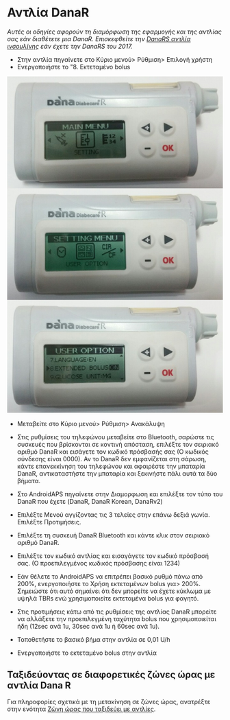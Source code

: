# Αντλία DanaR

*Αυτές οι οδηγίες αφορούν τη διαμόρφωση της εφαρμογής και της αντλίας σας εάν διαθέτετε μια DanaR. Επισκεφθείτε την [DanaRS αντλία ινσουλίνης](./DanaRS-Insulin-Pump) εάν έχετε την DanaRS του 2017.*

* Στην αντλία πηγαίνετε στο Κύριο μενού> Ρύθμιση> Επιλογή χρήστη
* Ενεργοποιήστε το "8. Εκτεταμένο bolus

![Αντλία DanaR](../images/danar1.png)

* Μεταβείτε στο Κύριο μενού> Ρύθμιση> Ανακάλυψη
* Στις ρυθμίσεις του τηλεφώνου μεταβείτε στο Bluetooth, σαρώστε τις συσκευές που βρίσκονται σε κοντινή απόσταση, επιλέξτε τον σειριακό αριθμό DanaR και εισάγετε τον κωδικό πρόσβασής σας (Ο κωδικός σύνδεσης είναι 0000). Αν το DanaR δεν εμφανίζεται στη σάρωση, κάντε επανεκκίνηση του τηλεφώνου και αφαιρέστε την μπαταρία DanaR, αντικαταστήστε την μπαταρία και ξεκινήστε πάλι αυτά τα δύο βήματα.

* Στο AndroidAPS πηγαίνετε στην Διαμορφωση και επιλέξτε τον τύπο του DanaR που έχετε (DanaR, DanaR Korean, DanaRv2)

* Επιλέξτε Μενού αγγίζοντας τις 3 τελείες στην επάνω δεξιά γωνία. Επιλέξτε Προτιμήσεις.
* Επιλέξτε τη συσκευή DanaR Bluetooth και κάντε κλικ στον σειριακό αριθμό DanaR.
* Επιλέξτε τον κωδικό αντλίας και εισαγάγετε τον κωδικό πρόσβασή σας. (Ο προεπιλεγμένος κωδικός πρόσβασης είναι 1234)
* Εάν θέλετε το AndroidAPS να επιτρέπει βασικό ρυθμό πάνω από 200%, ενεργοποιήστε το Χρήση εκτεταμένων bolus για> 200%. Σημειώστε ότι αυτό σημαίνει ότι δεν μπορείτε να έχετε κύκλωμα με υψηλά TBRs ενώ χρησιμοποιείτε εκτεταμένα bolus για φαγητό.
* Στις προτιμήσεις κάτω από τις ρυθμίσεις της αντλίας DanaR μπορείτε να αλλάξετε την προεπιλεγμένη ταχύτητα bolus που χρησιμοποιείται ήδη (12sec ανά 1u, 30sec ανά 1u ή 60sec ανά 1u).
* Τοποθετήστε το βασικό βήμα στην αντλία σε 0,01 U/h
* Ενεργοποιήστε το εκτεταμένο bolus στην αντλία

## Ταξιδεύοντας σε διαφορετικές ζώνες ώρας με αντλία Dana R

Για πληροφορίες σχετικά με τη μετακίνηση σε ζώνες ώρας, ανατρέξτε στην ενότητα [Ζώνη ώρας που ταξιδεύει με αντλίες](../Usage/Timezone-traveling#danarv2-danars).